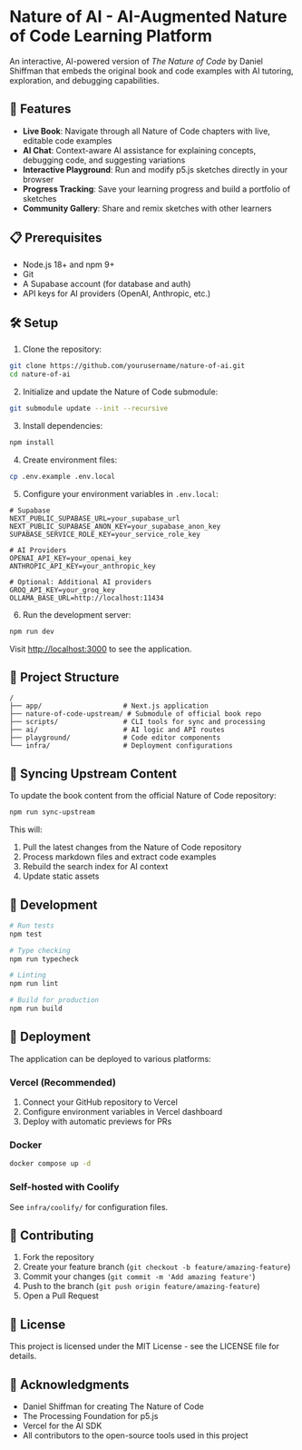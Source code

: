# Nature of AI - AI-Augmented Nature of Code Learning Platform

An interactive, AI-powered version of *The Nature of Code* by Daniel Shiffman that embeds the original book and code examples with AI tutoring, exploration, and debugging capabilities.

## 🚀 Features

- **Live Book**: Navigate through all Nature of Code chapters with live, editable code examples
- **AI Chat**: Context-aware AI assistance for explaining concepts, debugging code, and suggesting variations
- **Interactive Playground**: Run and modify p5.js sketches directly in your browser
- **Progress Tracking**: Save your learning progress and build a portfolio of sketches
- **Community Gallery**: Share and remix sketches with other learners

## 📋 Prerequisites

- Node.js 18+ and npm 9+
- Git
- A Supabase account (for database and auth)
- API keys for AI providers (OpenAI, Anthropic, etc.)

## 🛠️ Setup

1. Clone the repository:
```bash
git clone https://github.com/yourusername/nature-of-ai.git
cd nature-of-ai
```

2. Initialize and update the Nature of Code submodule:
```bash
git submodule update --init --recursive
```

3. Install dependencies:
```bash
npm install
```

4. Create environment files:
```bash
cp .env.example .env.local
```

5. Configure your environment variables in `.env.local`:
```
# Supabase
NEXT_PUBLIC_SUPABASE_URL=your_supabase_url
NEXT_PUBLIC_SUPABASE_ANON_KEY=your_supabase_anon_key
SUPABASE_SERVICE_ROLE_KEY=your_service_role_key

# AI Providers
OPENAI_API_KEY=your_openai_key
ANTHROPIC_API_KEY=your_anthropic_key

# Optional: Additional AI providers
GROQ_API_KEY=your_groq_key
OLLAMA_BASE_URL=http://localhost:11434
```

6. Run the development server:
```bash
npm run dev
```

Visit [http://localhost:3000](http://localhost:3000) to see the application.

## 📁 Project Structure

```
/
├── app/                    # Next.js application
├── nature-of-code-upstream/ # Submodule of official book repo
├── scripts/                # CLI tools for sync and processing
├── ai/                     # AI logic and API routes
├── playground/             # Code editor components
└── infra/                  # Deployment configurations
```

## 🔄 Syncing Upstream Content

To update the book content from the official Nature of Code repository:

```bash
npm run sync-upstream
```

This will:
1. Pull the latest changes from the Nature of Code repository
2. Process markdown files and extract code examples
3. Rebuild the search index for AI context
4. Update static assets

## 🧪 Development

```bash
# Run tests
npm test

# Type checking
npm run typecheck

# Linting
npm run lint

# Build for production
npm run build
```

## 🚀 Deployment

The application can be deployed to various platforms:

### Vercel (Recommended)
1. Connect your GitHub repository to Vercel
2. Configure environment variables in Vercel dashboard
3. Deploy with automatic previews for PRs

### Docker
```bash
docker compose up -d
```

### Self-hosted with Coolify
See `infra/coolify/` for configuration files.

## 🤝 Contributing

1. Fork the repository
2. Create your feature branch (`git checkout -b feature/amazing-feature`)
3. Commit your changes (`git commit -m 'Add amazing feature'`)
4. Push to the branch (`git push origin feature/amazing-feature`)
5. Open a Pull Request

## 📄 License

This project is licensed under the MIT License - see the LICENSE file for details.

## 🙏 Acknowledgments

- Daniel Shiffman for creating The Nature of Code
- The Processing Foundation for p5.js
- Vercel for the AI SDK
- All contributors to the open-source tools used in this project